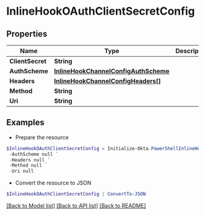 # InlineHookOAuthClientSecretConfig
## Properties

Name | Type | Description | Notes
------------ | ------------- | ------------- | -------------
**ClientSecret** | **String** |  | [optional] 
**AuthScheme** | [**InlineHookChannelConfigAuthScheme**](InlineHookChannelConfigAuthScheme.md) |  | [optional] 
**Headers** | [**InlineHookChannelConfigHeaders[]**](InlineHookChannelConfigHeaders.md) |  | [optional] 
**Method** | **String** |  | [optional] 
**Uri** | **String** |  | [optional] 

## Examples

- Prepare the resource
```powershell
$InlineHookOAuthClientSecretConfig = Initialize-Okta.PowerShellInlineHookOAuthClientSecretConfig  -ClientSecret null `
 -AuthScheme null `
 -Headers null `
 -Method null `
 -Uri null
```

- Convert the resource to JSON
```powershell
$InlineHookOAuthClientSecretConfig | ConvertTo-JSON
```

[[Back to Model list]](../README.md#documentation-for-models) [[Back to API list]](../README.md#documentation-for-api-endpoints) [[Back to README]](../README.md)

